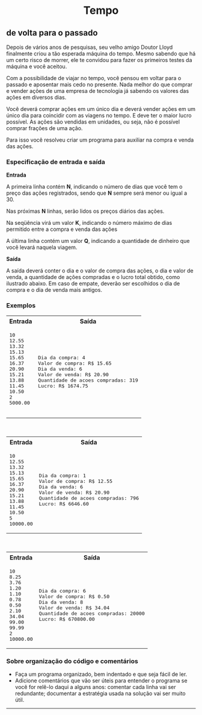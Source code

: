 <h1 align="center">Tempo</h1>

<h2>de volta para o passado</h1>

<p>
Depois de vários anos de pesquisas, seu velho amigo Doutor Lloyd
finalmente criou a tão esperada máquina do tempo. Mesmo sabendo que há
um certo risco de morrer, ele te convidou para fazer os primeiros
testes da máquina e você aceitou.

</p><p>
Com a possibilidade de viajar no tempo, você pensou em voltar para o
passado e aposentar mais cedo no presente.  Nada melhor do que comprar
e vender ações de uma empresa de tecnologia já sabendo os valores das
ações em diversos dias.

</p><p>
Você deverá comprar ações em um único dia e deverá vender ações em um
único dia para coincidir com as viagens no tempo. E deve ter o maior
lucro possível. As ações são vendidas em unidades, ou seja, não é
possível comprar frações de uma ação.

</p><p>Para isso você resolveu criar um programa para auxiliar na compra e
venda das ações.



</p><h3>Especificação de entrada e saída</h3>

<b>Entrada</b>

<p>
A primeira linha contém <strong>N</strong>,
indicando o número de dias que você tem o preço das ações registrados,
sendo que <strong>N</strong> sempre será menor ou igual a 30.

</p><p>
Nas próximas <strong>N</strong> linhas, serão lidos os preços diários das ações. 

</p><p>
Na seqüência virá um valor <strong>K</strong>, indicando o
número máximo de dias permitido entre a compra e venda das ações
</p>

<p>
A última linha contém um valor <strong>Q</strong>, indicando a
quantidade de dinheiro que você levará naquela viagem.
</p>


<b>Saída</b>


<p>A saída deverá conter o dia e o valor de compra das ações, o dia e
valor de venda, a quantidade de ações compradas e o lucro total
obtido, como ilustrado abaixo. Em caso de empate, deverão ser escolhidos
o dia de compra e o dia de venda mais antigos.


</p><h3>Exemplos</h3>


<table class="testcase">
<tbody><tr><th>Entrada</th>
<th>Saída</th></tr>
<tr><td>
<pre>10
12.55
13.32
15.13
15.65
16.37
20.90
15.21
13.88
11.45
10.50
2
5000.00

</pre>
</td><td>
<pre>Dia da compra: 4
Valor de compra: R$ 15.65
Dia da venda: 6
Valor de venda: R$ 20.90
Quantidade de acoes compradas: 319
Lucro: R$ 1674.75
</pre>
</td></tr>
</tbody></table>
<br>


<table class="testcase">
<tbody><tr><th>Entrada</th>
<th>Saída</th></tr>
<tr><td>
<pre>10
12.55
13.32
15.13
15.65
16.37
20.90
15.21
13.88
11.45
10.50
5
10000.00
</pre>
</td><td>
<pre>Dia da compra: 1
Valor de compra: R$ 12.55
Dia da venda: 6
Valor de venda: R$ 20.90
Quantidade de acoes compradas: 796
Lucro: R$ 6646.60
</pre>
</td></tr>
</tbody></table>

<br>

<table class="testcase">
<tbody><tr><th>Entrada</th>
<th>Saída</th></tr>
<tr><td>
<pre>10
8.25
3.76
1.20
1.10
0.78
0.50
2.10
34.04
99.00
99.99
2
10000.00
</pre>
</td><td>
<pre>Dia da compra: 6
Valor de compra: R$ 0.50
Dia da venda: 8
Valor de venda: R$ 34.04
Quantidade de acoes compradas: 20000
Lucro: R$ 670800.00
</pre>
</td></tr>
</tbody></table>


<h3>Sobre organização do código e comentários</h3>

<ul>
<li>
Faça um programa organizado, bem indentado e que seja fácil de ler.
</li><li>
Adicione comentários que vão ser úteis para entender o programa se
você for relê-lo daqui a alguns anos: comentar cada linha vai ser
redundante; documentar a estratégia usada na solução vai ser muito
útil.
</li></ul>


<hr></form></div></div>

</body></html>
